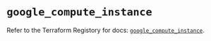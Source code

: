 # `google_compute_instance`

Refer to the Terraform Registory for docs: [`google_compute_instance`](https://registry.terraform.io/providers/hashicorp/google/4.73.0/docs/resources/compute_instance).
